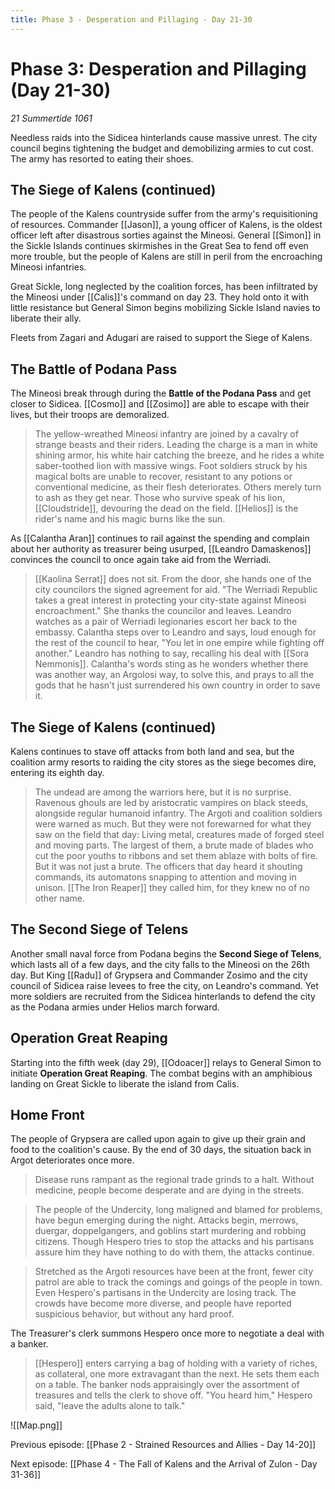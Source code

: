 ```yaml
---
title: Phase 3 - Desperation and Pillaging - Day 21-30
---
```

# Phase 3: Desperation and Pillaging (Day 21-30)

*21 Summertide 1061*

Needless raids into the Sidicea hinterlands cause massive unrest. The city council begins tightening the budget and demobilizing armies to cut cost. The army has resorted to eating their shoes. 

## The Siege of Kalens (continued)
The people of the Kalens countryside suffer from the army's requisitioning of resources. Commander [[Jason]], a young officer of Kalens, is the oldest officer left after disastrous sorties against the Mineosi. General [[Simon]] in the Sickle Islands continues skirmishes in the Great Sea to fend off even more trouble, but the people of Kalens are still in peril from the encroaching Mineosi infantries.

Great Sickle, long neglected by the coalition forces, has been infiltrated by the Mineosi under [[Calis]]'s command on day 23. They hold onto it with little resistance but General Simon begins mobilizing Sickle Island navies to liberate their ally. 

Fleets from Zagari and Adugari are raised to support the Siege of Kalens. 

## The Battle of Podana Pass

The Mineosi break through during the **Battle of the Podana Pass** and get closer to Sidicea. [[Cosmo]] and [[Zosimo]] are able to escape with their lives, but their troops are demoralized.

> The yellow-wreathed Mineosi infantry are joined by a cavalry of strange beasts and their riders. Leading the charge is a man in white shining armor, his white hair catching the breeze, and he rides a white saber-toothed lion with massive wings. Foot soldiers struck by his magical bolts are unable to recover, resistant to any potions or conventional medicine, as their flesh deteriorates. Others merely turn to ash as they get near. Those who survive speak of his lion, [[Cloudstride]], devouring the dead on the field. [[Helios]] is the rider's name and his magic burns like the sun.

As [[Calantha Aran]] continues to rail against the spending and complain about her authority as treasurer being usurped, [[Leandro Damaskenos]] convinces the council to once again take aid from the Werriadi. 

> [[Kaolina Serrat]] does not sit. From the door, she hands one of the city councilors the signed agreement for aid. "The Werriadi Republic takes a great interest in protecting your city-state against Mineosi encroachment." She thanks the councilor and leaves. Leandro watches as a pair of Werriadi legionaries escort her back to the embassy. Calantha steps over to Leandro and says, loud enough for the rest of the council to hear, "You let in one empire while fighting off another." Leandro has nothing to say, recalling his deal with [[Sora Nemmonis]]. Calantha's words sting as he wonders whether there was another way, an Argolosi way, to solve this, and prays to all the gods that he hasn't just surrendered his own country in order to save it.

## The Siege of Kalens (continued)

Kalens continues to stave off attacks from both land and sea, but the coalition army resorts to raiding the city stores as the siege becomes dire, entering its eighth day. 

> The undead are among the warriors here, but it is no surprise. Ravenous ghouls are led by aristocratic vampires on black steeds, alongside regular humanoid infantry. The Argoti and coalition soldiers were warned as much. But they were not forewarned for what they saw on the field that day: Living metal, creatures made of forged steel and moving parts. The largest of them, a brute made of blades who cut the poor youths to ribbons and set them ablaze with bolts of fire. But it was not just a brute. The officers that day heard it shouting commands, its automatons snapping to attention and moving in unison. [[The Iron Reaper]] they called him, for they knew no of no other name.

## The Second Siege of Telens

Another small naval force from Podana begins the **Second Siege of Telens**, which lasts all of a few days, and the city falls to the Mineosi on the 26th day. But King [[Radu]] of Grypsera and Commander Zosimo and the city council of Sidicea raise levees to free the city, on Leandro's command. Yet more soldiers are recruited from the Sidicea hinterlands to defend the city as the Podana armies under Helios march forward. 

## Operation Great Reaping

Starting into the fifth week (day 29), [[Odoacer]] relays to General Simon to initiate **Operation Great Reaping**. The combat begins with an amphibious landing on Great Sickle to liberate the island from Calis.

## Home Front

The people of Grypsera are called upon again to give up their grain and food to the coalition's cause. By the end of 30 days, the situation back in Argot deteriorates once more. 

> Disease runs rampant as the regional trade grinds to a halt. Without medicine, people become desperate and are dying in the streets.

> The people of the Undercity, long maligned and blamed for problems, have begun emerging during the night. Attacks begin, merrows, duergar, doppelgangers, and goblins start murdering and robbing citizens. Though Hespero tries to stop the attacks and his partisans assure him they have nothing to do with them, the attacks continue.

> Stretched as the Argoti resources have been at the front, fewer city patrol are able to track the comings and goings of the people in town. Even Hespero's partisans in the Undercity are losing track. The crowds have become more diverse, and people have reported suspicious behavior, but without any hard proof.

The Treasurer's clerk summons Hespero once more to negotiate a deal with a banker.

> [[Hespero]] enters carrying a bag of holding with a variety of riches, as collateral, one more extravagant than the next. He sets them each on a table. The banker nods appraisingly over the assortment of treasures and tells the clerk to shove off. "You heard him," Hespero said, "leave the adults alone to talk."

![[Map.png]]


Previous episode: [[Phase 2 - Strained Resources and Allies - Day 14-20]]

Next episode: [[Phase 4 - The Fall of Kalens and the Arrival of Zulon - Day 31-36]]
